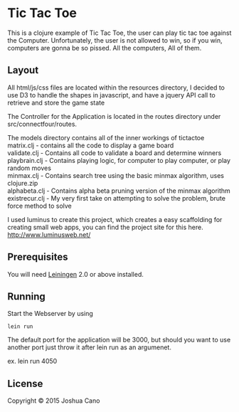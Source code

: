 # Tic Tac Toe

This is a clojure example of Tic Tac Toe, the user can play tic tac toe against the Computer. Unfortunately, the user is not allowed to win, so if you win, computers are gonna be so pissed. 
All the computers, All of them.

## Layout

All html/js/css files are located within the resources directory, I decided to use D3 to handle the shapes in javascript, and have a jquery API call to retrieve and store the game state

The Controller for the Application is located in the routes directory under src/connectfour/routes.

The models directory contains all of the inner workings of tictactoe <br />
matrix.clj - contains all the code to display a game board<br />
validate.clj - Contains all code to validate a board and determine winners <br />
playbrain.clj - Contains playing logic, for computer to play computer, or play random moves <br />
minmax.clj - Contains search tree using the basic minmax algorithm, uses clojure.zip<br />
alphabeta.clj - Contains alpha beta pruning version of the minmax algorithm<br />
existrecur.clj - My very first take on attempting to solve the problem, brute force method to solve<br />

I used luminus to create this project, which creates a easy scaffolding for creating small web apps, you can find the project site for this here. http://www.luminusweb.net/

## Prerequisites

You will need [Leiningen][1] 2.0 or above installed.

[1]: https://github.com/technomancy/leiningen

## Running

Start the Webserver by using

    lein run


The default port for the application will be 3000, but should you want to use another port just throw it after lein run as an argumenet.

   ex. lein run 4050

## License

Copyright © 2015 Joshua Cano
